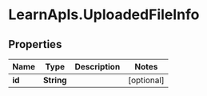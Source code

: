 # LearnApIs.UploadedFileInfo

## Properties
Name | Type | Description | Notes
------------ | ------------- | ------------- | -------------
**id** | **String** |  | [optional] 
